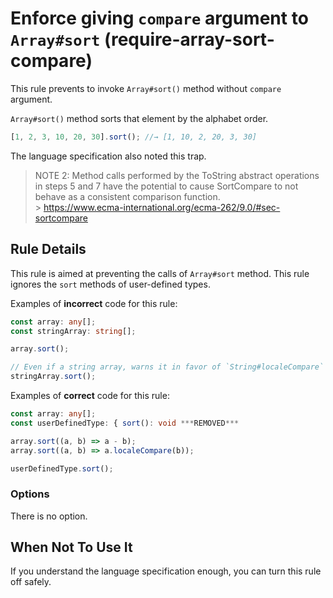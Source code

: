 # Enforce giving `compare` argument to `Array#sort` (require-array-sort-compare)

This rule prevents to invoke `Array#sort()` method without `compare` argument.

`Array#sort()` method sorts that element by the alphabet order.

```ts
[1, 2, 3, 10, 20, 30].sort(); //→ [1, 10, 2, 20, 3, 30]
```

The language specification also noted this trap.

> NOTE 2: Method calls performed by the ToString abstract operations in steps 5 and 7 have the potential to cause SortCompare to not behave as a consistent comparison function.<br> > https://www.ecma-international.org/ecma-262/9.0/#sec-sortcompare

## Rule Details

This rule is aimed at preventing the calls of `Array#sort` method.
This rule ignores the `sort` methods of user-defined types.

Examples of **incorrect** code for this rule:

```ts
const array: any[];
const stringArray: string[];

array.sort();

// Even if a string array, warns it in favor of `String#localeCompare` method.
stringArray.sort();
```

Examples of **correct** code for this rule:

```ts
const array: any[];
const userDefinedType: { sort(): void ***REMOVED***

array.sort((a, b) => a - b);
array.sort((a, b) => a.localeCompare(b));

userDefinedType.sort();
```

### Options

There is no option.

## When Not To Use It

If you understand the language specification enough, you can turn this rule off safely.
